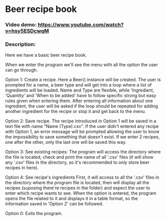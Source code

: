 # Beer recipe book
### Video demo: https://www.youtube.com/watch?v=hsy5ESDcwqM
### Description: 

Here we have a basic beer recipe book.

When we enter the program we'll see the menu with all the option the user can go through.

Option 1: Create a recipe.
    Here a Beer() instance will be created.
    The user is prompted for a name, a beer type and will get into a loop where a list of ingredients will be loaded. Name and Type are flexible, while 'Ingredient, 'Quantity' and 'When to be added' have to follow specific strong but easy rules given when entering them. After entering all information about one ingredient, the user will be asked if the loop should be repeated for adding another ingredient for the recipe or stop it and get back to the menu.

Option 2: Save recipe.
    The recipe introduced in Option 1 will be saved in a text file with name "Name (Type).csv". If the user didn't entered any recipe with Option 1, an error message will be prompted allowing the user to know the impossibility to save something that doesn't exist.
    If we enter 2 recipes, one after the other, only the last one will be saved this way.
    
Option 3: See existing recipes:
    The program will access the directory where the file is located, check and print the name of all '.csv' files (it will show any '.csv' files in the directory, so it's recommended to only store beer recipes in here).

Option 4: See recipe's ingredients
    First, it will access to all the '.csv' files in the directory where the program file is located, then will display all the recipes (suposing there're recipes in the folder) and expect the user to enter which recipe wants to see.
    When the option is entered, the program opens the file related to it and displays it in a table format, so the information saved in 'Option 2' can be followed. 

Option 0:
    Exits the program.
